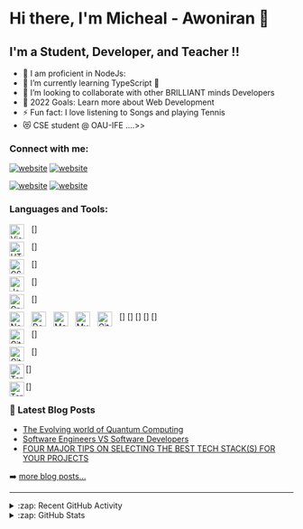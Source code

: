 # Hi there, I'm Micheal - Awoniran 👋 

## I'm a Student, Developer, and Teacher !!

- 🔭 I am proficient in NodeJs:
- 🌱 I’m currently learning TypeScript 🤣
- 👯 I’m looking to collaborate with other BRILLIANT minds Developers
- 🥅 2022 Goals: Learn more about Web Development
- ⚡ Fun fact: I love listening to Songs and playing Tennis
- 😻 CSE student @ OAU-IFE ....>>

### Connect with me:

[![website](./img/twitter-light.svg)](https://twitter.com/_mikeAwoniran#gh-light-mode-only)
[![website](./img/twitter-dark.svg)](https://twitter.com/_mikeAwoniran#gh-dark-mode-only)
&nbsp;&nbsp;

[![website](./img/linkedin-light.svg)](https://linkedin.com/in/micheal-awoniran-a47b56206#gh-light-mode-only)
[![website](./img/linkedin-dark.svg)](https://linkedin.com/in/micheal-awoniran-a47b56206#gh-dark-mode-only)
&nbsp;&nbsp;

### Languages and Tools:

[<img align="left" alt="Visual Studio Code" width="26px" src="https://cdn.jsdelivr.net/gh/devicons/devicon/icons/vscode/vscode-original.svg" style="padding-right:10px;" />]

[<img align="left" alt="HTML5" width="26px" src="https://cdn.jsdelivr.net/gh/devicons/devicon/icons/html5/html5-original.svg" style="padding-right:10px;" />]

[<img align="left" alt="CSS3" width="26px" src="https://cdn.jsdelivr.net/gh/devicons/devicon/icons/css3/css3-original.svg" style="padding-right:10px;" />]

[<img align="left" alt="JavaScript" width="26px" src="https://cdn.jsdelivr.net/gh/devicons/devicon/icons/javascript/javascript-original.svg" style="padding-right:10px;" />]

[<img align="left" alt="GraphQL" width="26px" src="https://cdn.jsdelivr.net/gh/devicons/devicon/icons/graphql/graphql-plain.svg" style="padding-right:10px;" />]

[<img align="left" alt="Node.js" width="26px" src="https://cdn.jsdelivr.net/gh/devicons/devicon/icons/nodejs/nodejs-original.svg" style="padding-right:10px;" />]
[<img align="left" alt="Deno" width="26px" src="./img/deno-light.svg" style="padding-right:10px;" />]
[<img align="left" alt="MongoDB" width="26px" src="https://cdn.jsdelivr.net/gh/devicons/devicon/icons/mongodb/mongodb-original.svg" style="padding-right:10px;" />]
[<img align="left" alt="MySQL" width="26px" src="https://cdn.jsdelivr.net/gh/devicons/devicon/icons/mysql/mysql-original.svg" style="padding-right:10px;" />]
[<img align="left" alt="Git" width="26px" src="https://cdn.jsdelivr.net/gh/devicons/devicon/icons/git/git-original.svg" style="padding-right:10px;" />]

[<img align="left" alt="GitHub" width="26px" src="https://user-images.githubusercontent.com/3369400/139447912-e0f43f33-6d9f-45f8-be46-2df5bbc91289.png" style="padding-right:10px;" />]

[<img align="left" alt="GitHub" width="26px" src="https://user-images.githubusercontent.com/3369400/139448065-39a229ba-4b06-434b-bc67-616e2ed80c8f.png" style="padding-right:10px;" />]

[<img align="left" alt="Terminal" width="26px" src="./img/terminal-light.svg" />]

[<img align="left" alt="Terminal" width="26px" src="./img/terminal-dark.svg" />]

### 📕 Latest Blog Posts

<!-- BLOG-POST-LIST:START -->
- [The Evolving world of Quantum Computing](https://yourtech-friend.blogspot.com/2021/12/the-evolving-world-of-quantum-computing.html)
- [Software Engineers VS Software Developers](https://yourtech-friend.blogspot.com/2021/10/software-developers-vs-software.html)
- [FOUR MAJOR TIPS ON SELECTING THE BEST TECH STACK(S) FOR YOUR PROJECTS](https://yourtech-friend.blogspot.com/2021/08/four-major-tips-on-selecting-best-tech.html)


➡️ [more blog posts...](https://yourtech-friend.blogspot.com/?m=1)

---

<details>
  <summary>:zap: Recent GitHub Activity</summary>
  
<!--START_SECTION:activity-->
1. ❌ Closed PR [#5](https://github.com/Awoniran/NASA-API) in [Work on NASA API, work with spaceX data..](https://github.com/Awoniran/NASA-API)
2. 💪 Opened PR [#1580](https://github.com/Awoniran/Natours-API) in [natours/github-readme-stats](https://github.com/Natours-API)
3. 💪 Opened PR [#1](https://github.com/Awoniran/Ecommerce) in [Gooble Enterprise Ecommerce Backend API](https://github.com/Awoniran/Ecommerce)
<!--END_SECTION:activity-->

</details>

<details>
  <summary>:zap: GitHub Stats</summary>

  <img align="left" alt="Awoniran's GitHub Stats" src="https://github-readme-stats.vercel.app/api?username=Awoniran&show_icons=true&hide_border=false&title_color=ff652f&icon_color=FFE400&bg_color=09131B&text_color=ffffff&border_color=0c1a25" />

</details>

